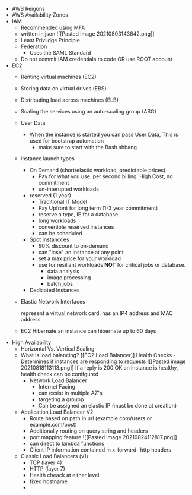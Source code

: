 - AWS Reigons
- AWS Availability Zones
- IAM
	- Recommended using MFA
	- written in json
	![[Pasted image 20210803143842.png]]
	- Least Privlidge Principle
	- Federation
		- Uses the SAML Standard
	- Do not commit IAM credentials to code OR use ROOT account
- EC2
	- Renting virtual machines (EC2)
	- Storing data on virtual drives (EBS)
	- Distributing load across machines (ELB)
	- Scaling the services using an auto-scaling group (ASG)
	- User Data
		- When the instance is started you can pass User Data, This is used for bootstrap automation
			- make sure to start with the Bash shbang
	- instance launch types
		- On Demand (short/elastic workload, predictable prices)
			- Pay for what you use. per second billing. High Cost, no commitment
			- un-interupted workloads
		- reserved (1 year)
			- Traditional IT Model
			- Pay Upfront for long term (1-3 year commitment)
			- reserve a type, IE for a database.
			- long workloads
			- convertible reserved instances
			- can be scheduled
		- Spot Instancces
			- 90% discount to on-demand
			- can "lose" an instance at any point
			- set a max price for your workload
			- use for resiliant workloads **NOT** for critical jobs or database.
				- data analysis
				- image processing
				- batch jobs
		- Dedicated Instances
	- Elastic Network Interfaces
	
		represent a virtual network card. 
		has an IP4 address and MAC address
	- EC2 Hibernate
		an instance can hibernate up to 60 days
- High Availability
	- Horizontal Vs. Vertical Scaling
	- What is load balancing?
		[[EC2 Load Balancer]] 
		Health Checks - Determines if instances are responding to requests
		![[Pasted image 20210818113113.png]]
		If a reply is 200 OK an instance is healthy, health check can be conifgured
		-  Network Load Balancer
			- Internet Facing
			- can exsist in multiple AZ's
			- targeting a grouop
			- Can be assigned an elastic IP (must be done at creation)
	- Application Load Balancer V2
		- Route based on path in url
			(example.com/users or example.com/post)
		- Additionally routing on query string and headers
		- port mapping feature
		![[Pasted image 20210824112817.png]]
		- can direct to lambda functions
		- Client IP information contained in x-forward- http headers
	- Classic Load Balancers (v1)
		- TCP (layer 4)
		- HTTP (layer 7)
		- Health cheack at either level
		- fixed hostname
		- 